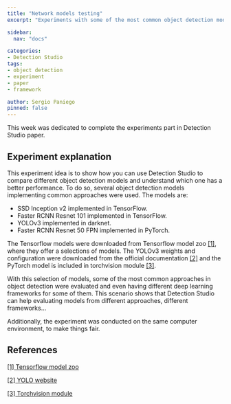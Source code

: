 ```yaml
---
title: "Network models testing"
excerpt: "Experiments with some of the most common object detection models are conducted."

sidebar:
  nav: "docs"

categories:
- Detection Studio
tags:
- object detection
- experiment
- paper
- framework

author: Sergio Paniego
pinned: false
---
```


This week was dedicated to complete the experiments part in Detection Studio paper.

## Experiment explanation

This experiment idea is to show how you can use Detection Studio to compare different object detection models
and understand which one has a better performance. To do so, several object detection models implementing common approaches
were used. The models are: 

* SSD Inception v2 implemented in TensorFlow.
* Faster RCNN Resnet 101 implemented in TensorFlow.
* YOLOv3 implemented in darknet.
* Faster RCNN Resnet 50 FPN implemented in PyTorch.

The Tensorflow models were downloaded from Tensorflow model zoo [[1]](https://github.com/tensorflow/models/blob/master/research/object_detection/g3doc/detection_model_zoo.md), where they offer a selections of models. 
The YOLOv3
weights and configuration were downloaded from the official documentation [[2]](https://pjreddie.com/darknet/yolo/) and the PyTorch model is included
in torchvision module [[3]](https://pytorch.org/docs/stable/torchvision/models.html). 

With this selection of models, some of the most common approaches in object detection were evaluated and even having 
different deep learning frameworks for some of them. This scenario shows that Detection Studio can help evaluating models 
from different approaches, different frameworks...

Additionally, the experiment was conducted on the same computer environment, to make things fair.

## References

[[1] Tensorflow model zoo](https://github.com/tensorflow/models/blob/master/research/object_detection/g3doc/detection_model_zoo.md)

[[2] YOLO website](https://pjreddie.com/darknet/yolo/)

[[3] Torchvision module](https://pytorch.org/docs/stable/torchvision/models.html)

